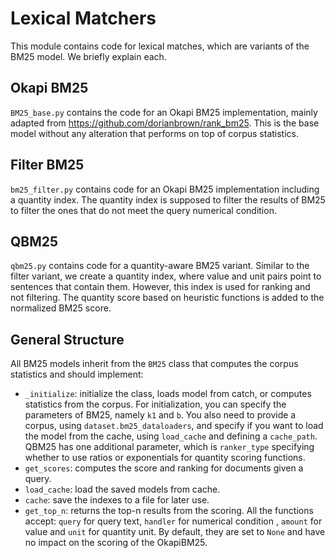 # Lexical Matchers
This module contains code for lexical matches, which are variants of the BM25 model.
We briefly explain each.

## Okapi BM25
`BM25_base.py` contains the code for an Okapi BM25 implementation, mainly adapted from https://github.com/dorianbrown/rank_bm25.
This is the base model without any alteration that performs on top of corpus statistics.

## Filter BM25
`bm25_filter.py` contains code for an Okapi BM25 implementation including a quantity index.
The quantity index is supposed to filter the results of BM25 to filter the ones that do not
meet the query numerical condition.


## QBM25
`qbm25.py` contains code for a quantity-aware BM25 variant. Similar to the filter variant,
we create a quantity index, where value and unit pairs point to sentences that contain them.
However, this index is used for ranking and not filtering.
The quantity score based on heuristic functions is added to the normalized BM25 score.


## General Structure
All BM25 models inherit from the `BM25` class that computes the corpus statistics and should implement:

- `_initialize`: initialize the class, loads model from catch, or computes statistics from the corpus.
  For initialization, you can specify the parameters of BM25, namely `k1` and `b`. You also need to provide a corpus,
  using `dataset.bm25_dataloaders`, and specify if you want to load the model from the cache, using `load_cache` and defining a `cache_path`.
  QBM25 has one additional parameter, which is `ranker_type` specifying whether to use ratios or exponentials for quantity scoring functions.
- `get_scores`: computes the score and ranking for documents given a query.
- `load_cache`: load the saved models from cache.
- `cache`: save the indexes to a file for later use.
- `get_top_n`: returns the top-n results from the scoring. All the functions accept: `query` for query text, `handler` for numerical condition
  , `amount` for value and  `unit` for quantity unit. By default, they are set to `None` and have no
  impact on the scoring of the OkapiBM25. 
